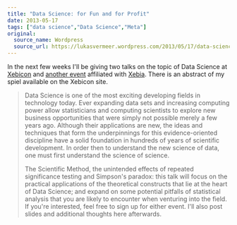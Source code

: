 ```yaml
---
title: "Data Science: for Fun and for Profit"
date: 2013-05-17
tags: ["data science","Data Science","Meta"]
original:
  source_name: Wordpress
  source_url: https://lukasvermeer.wordpress.com/2013/05/17/data-science-for-fun-and-for-profit/
---
```


In the next few weeks I'll be giving two talks on the topic of Data Science at [Xebicon](http://www.xebicon.nl/programma) and [another event](http://datafun.eventbrite.com/) affiliated with [Xebia](http://xebia.com/). There is an abstract of my spiel available on the Xebicon site.
> Data Science is one of the most exciting developing fields in technology today. Ever expanding data sets and increasing computing power allow statisticians and computing scientists to explore new business opportunities that were simply not possible merely a few years ago. Although their applications are new, the ideas and techniques that form the underpinnings for this evidence-oriented discipline have a solid foundation in hundreds of years of scientific development. In order then to understand the new science of data, one must first understand the science of science.> 
> 
> The Scientific Method, the unintended effects of repeated significance testing and Simpson's paradox: this talk will focus on the practical applications of the theoretical constructs that lie at the heart of Data Science; and expand on some potential pitfalls of statistical analysis that you are likely to encounter when venturing into the field.
If you're interested, feel free to sign up for either event. I'll also post slides and additional thoughts here afterwards.